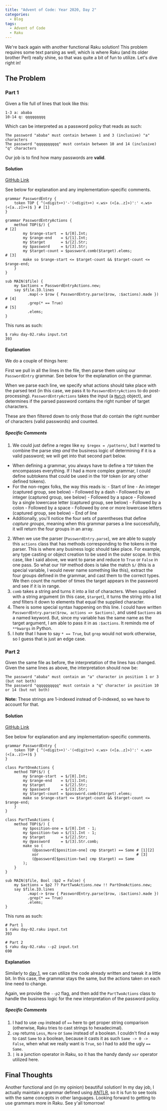 ```yaml
---
title: "Advent of Code: Year 2020, Day 2"
categories:
  - Blog
tags:
  - Advent of Code
  - Raku
---
```


We're back again with another functional Raku solution! This problem requires some text parsing as well, which is where Raku (and its older brother Perl) really shine, so that was quite a bit of fun to utilize. Let's dive right in!

## The Problem

### Part 1

Given a file full of lines that look like this:

```
1-3 a: ababa
10-14 q: qqqqqqqqq
```

Which can be interpreted as a password policy that reads as such:

```
The password "ababa" must contain between 1 and 3 (inclusive) "a" characters
The password "qqqqqqqqqq" must contain between 10 and 14 (inclusive) "q" characters
```

Our job is to find how many passwords are **valid**.

#### Solution

[GitHub Link](https://github.com/aaronreidsmith/advent-of-code/blob/103fedb13cd88b0e852caed8a1ff951d84bffdac/src/main/raku/2020/day-02.raku)

See below for explanation and any implementation-specific comments.

```
grammar PasswordEntry {
    token TOP { ^(<digit>+)'-'(<digit>+) <.ws> (<[a..z]>)':' <.ws> (<[a..z]>+)$ } # [1]
}

grammar PasswordEntryActions {
    method TOP($/) {                                                          # [2]
        my $range-start  = $/[0].Int;
        my $range-end    = $/[1].Int;
        my $target       = $/[2].Str;
        my $password     = $/[3].Str;
        my $target-count = $password.comb($target).elems;                     # [3]
        make so $range-start <= $target-count && $target-count <= $range-end;
    }
}

sub MAIN($file) {
    my $actions = PasswordEntryActions.new;
    say $file.IO.lines
          .map(-> $row { PasswordEntry.parse($row, :$actions).made }) # [4]
          .grep(* == True)                                            # [5]
          .elems;
}
```

This runs as such:

```
$ raku day-02.raku input.txt
393
```

#### Explanation

We do a couple of things here:

First we pull in all the lines in the file, then parse them using our `PasswordEntry` grammar. See below for the explanation on the grammar.

When we parse each line, we specify what actions should take place with the parsed text (in this case, we pass it to `PasswordEntryActions` to do post-processing). `PasswordEntryActions` takes the input (a [`Match`](https://docs.raku.org/type/Match) object), and determines if the parsed password contains the right number of target characters.

These are then filtered down to only those that _do_ contain the right number of characters (valid passwords) and counted.

##### Specific Comments

1. We could just define a regex like `my $regex = /pattern/`, but I wanted to combine the parse step _and_ the business logic of determining if it is a valid password; we will get into that second part below.
  - When defining a grammar, you always have to define a `TOP` token the encompasses everything. If I had a more complex grammar, I could define subtokens that could be used in the `TOP` token (or any other defined tokens).
  - For the non-regex folks, the way this reads is:
        - Start of line
        - An integer (captured group, see below)
        - Followed by a dash
        - Followed by an integer (captured group, see below)
        - Followed by a space
        - Followed by a single lowercase letter (captured group, see below)
        - Followed by a colon
        - Followed by a space
        - Followed by one or more lowercase letters (captured group, see below)
        - End of line
  - Additionally, you'll notice the four sets of parentheses that define _capture groups_, meaning when this grammar parses a line successfully, it will return the four groups in an array.
  
2. When we use the parser (`PasswordEntry.parse`), we are able to supply this `actions` class that has methods corresponding to the tokens in the parser. This is where any business logic should take place. For example, any type casting or object creation to be used in the outer scope. In this case, like I said above, we want to parse and reduce to `True` or `False` in one pass. So what our `TOP` method does is take the match `$/` (this is a special variable, I would never name something like this), extract the four groups defined in the grammar, and cast them to the correct types. We then count the number of times the target appears in the password and see if it is in range.
3. `comb` takes a string and turns it into a list of characters. When supplied with a string argument (in this case, `$target`), it turns the string into a list _and_ filters it down to elements that equal the supplied character.
4. There is some special syntax happening on this line. I could have written `PasswordEntry.parse($row, actions => $actions)`, and used `$actions` as a named keyword. But, since my variable has the same name as the target argument, I am able to pass it in as `:$actions`. It reminds me of `**kwargs` in Python.
5. I _hate_ that I have to say `* == True`, but `grep` would not work otherwise, so I guess that is just an edge case.

### Part 2

Given the same file as before, the interpretation of the lines has changed. Given the same lines as above, the interpretation should now be:

```
The password "ababa" must contain an "a" character in position 1 or 3 (but not both)
The password "qqqqqqqqqq" must contain a "q" character in position 10 or 14 (but not both)
```

**Note:** These strings are 1-indexed instead of 0-indexed, so we have to account for that.

#### Solution

[GitHub Link](https://github.com/aaronreidsmith/advent-of-code/blob/103fedb13cd88b0e852caed8a1ff951d84bffdac/src/main/raku/2020/day-02.raku)

See below for explanation and any implementation-specific comments.

```
grammar PasswordEntry {
    token TOP { ^(<digit>+)'-'(<digit>+) <.ws> (<[a..z]>)':' <.ws> (<[a..z]>+)$ }
}

class PartOneActions {
    method TOP($/) {
        my $range-start  = $/[0].Int;
        my $range-end    = $/[1].Int;
        my $target       = $/[2].Str;
        my $password     = $/[3].Str;
        my $target-count = $password.comb($target).elems;
        make so $range-start <= $target-count && $target-count <= $range-end;
    }
}

class PartTwoActions {
    method TOP($/) {
        my $position-one = $/[0].Int - 1;
        my $position-two = $/[1].Int - 1;
        my $target       = $/[2].Str;
        my @password     = $/[3].Str.comb;
        make so (
            (@password[$position-one] cmp $target) == Same # [1][2]
            xor                                            # [3]
            (@password[$position-two] cmp $target) == Same
        );
    }
}

sub MAIN($file, Bool :$p2 = False) {
    my $actions = $p2 ?? PartTwoActions.new !! PartOneActions.new;
    say $file.IO.lines
          .map(-> $row { PasswordEntry.parse($row, :$actions).made })
          .grep(* == True)
          .elems;
}
```

This runs as such:

```
# Part 1
$ raku day-02.raku input.txt
393

# Part 2
$ raku day-02.raku --p2 input.txt
690
```

#### Explanation

Similarly to [day 1](https://aaronreidsmith.github.io/blog/advent-of-code-year-2020-day-01/), we can utilize the code already written and tweak it a little bit. In this case, the grammar stays the same, but the actions taken on each line need to change.

Again, we provide the `--p2` flag, and then add the `PartTwoActions` class to handle the business logic for the new interpretation of the password policy.

##### Specific Comments

1. I had to use `cmp` instead of `==` here to get proper string comparison (otherwise, Raku tries to cast strings to hexadecimal).
2. `cmp` returns `Less`, `More` or `Same` instead of a boolean. I couldn't find a way to cast `Same` to a boolean, because it casts it as such `Same -> 0 -> False`, when what we really want is `True`, so I had to add the ugly `== Same`.
3. `|` is a junction operator in Raku, so it has the handy dandy `xor` operator utilized here.


## Final Thoughts

Another functional and (in my opinion) beautiful solution! In my day job, I actually maintain a grammar defined using [ANTLR](https://www.antlr.org/), so it is fun to see tools with the same concepts in other languages. Looking forward to getting to use grammars more in Raku. See y'all tomorrow!